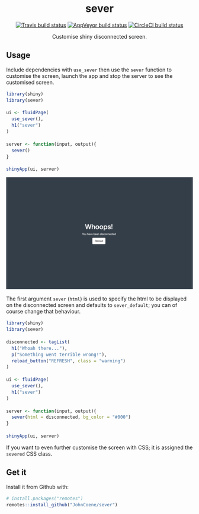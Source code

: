 <div align="center">

# sever

<!-- badges: start -->
[![Travis build status](https://travis-ci.org/JohnCoene/sever.svg?branch=master)](https://travis-ci.org/JohnCoene/sever)
[![AppVeyor build status](https://ci.appveyor.com/api/projects/status/github/JohnCoene/sever?branch=master&svg=true)](https://ci.appveyor.com/project/JohnCoene/sever)
[![CircleCI build status](https://circleci.com/gh/JohnCoene/sever.svg?style=svg)](https://circleci.com/gh/JohnCoene/sever)
<!-- badges: end -->

Customise shiny disconnected screen.

</div>

## Usage

Include dependencies with `use_sever` then use the `sever` function to customise the screen, launch the app and stop the server to see the customised screen.

``` r
library(shiny)
library(sever)

ui <- fluidPage(
  use_sever(),
  h1("sever")
)

server <- function(input, output){
  sever()
}

shinyApp(ui, server)
```

![](./man/figures/sever_example.png)

The first argument `sever` (`html`) is used to specify the html to be displayed on the disconnected screen and defaults to `sever_default`; you can of course change that behaviour.

``` r
library(shiny)
library(sever)

disconnected <- tagList(
  h1("Whoah there..."),
  p("Something went terrible wrong!"),
  reload_button("REFRESH", class = "warning")
)

ui <- fluidPage(
  use_sever(),
  h1("sever")
)

server <- function(input, output){
  sever(html = disconnected, bg_color = "#000")
}

shinyApp(ui, server)
```

If you want to even further customise the screen with CSS; it is assigned the `severed` CSS class.

## Get it

Install it from Github with:

``` r
# install.packages("remotes")
remotes::install_github("JohnCoene/sever")
```
